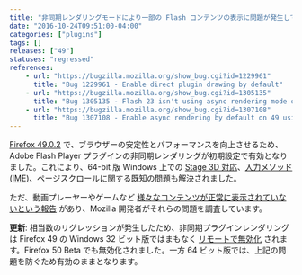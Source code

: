```yaml
---
title: "非同期レンダリングモードにより一部の Flash コンテンツの表示に問題が発生しています"
date: "2016-10-24T09:51:00-04:00"
categories: ["plugins"]
tags: []
releases: ["49"]
statuses: "regressed"
references:
    - url: "https://bugzilla.mozilla.org/show_bug.cgi?id=1229961"
      title: "Bug 1229961 - Enable direct plugin drawing by default"
    - url: "https://bugzilla.mozilla.org/show_bug.cgi?id=1305135"
      title: "Bug 1305135 - Flash 23 isn't using async rendering mode on release channels"
    - url: "https://bugzilla.mozilla.org/show_bug.cgi?id=1307108"
      title: "Bug 1307108 - Enable async rendering by default on 49 using a system addon"
---
```

[Firefox 49.0.2](https://www.mozilla.org/firefox/49.0.2/releasenotes/) で、ブラウザーの安定性とパフォーマンスを向上させるため、Adobe Flash Player プラグインの非同期レンダリングが初期設定で有効となりました。これにより、64-bit 版 Windows 上での [Stage 3D 対応](https://www.fxsitecompat.dev/ja/docs/2016/flash-is-forced-windowless-mode-on-firefox-for-64-bit-windows-affecting-stage-3d/)、[入力メソッド (IME)](https://bugzilla.mozilla.org/show_bug.cgi?id=1301486)、ページスクロールに関する既知の問題も解決されました。

ただ、動画プレーヤーやゲームなど [様々なコンテンツが正常に表示されていないという報告](https://bugzilla.mozilla.org/showdependencytree.cgi?id=1229961&maxdepth=1&hide_resolved=0) があり、Mozilla 開発者がそれらの問題を調査しています。

**更新**: 相当数のリグレッションが発生したため、非同期プラグインレンダリングは Firefox 49 の Windows 32 ビット版ではまもなく [リモートで無効化](https://bugzilla.mozilla.org/show_bug.cgi?id=1312528) されます。Firefox 50 Beta でも無効化されました。一方 64 ビット版では、上記の問題を防ぐため有効のままとなります。
